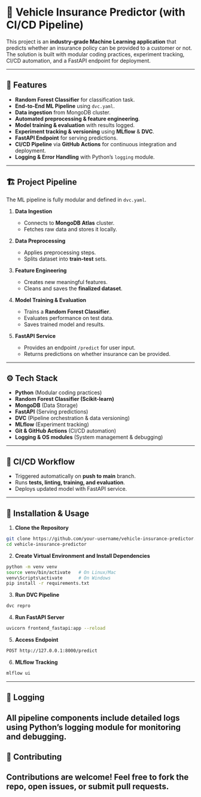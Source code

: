 # 🚗 Vehicle Insurance Predictor (with CI/CD Pipeline)

This project is an **industry-grade Machine Learning application** that predicts whether an insurance policy can be provided to a customer or not. The solution is built with modular coding practices, experiment tracking, CI/CD automation, and a FastAPI endpoint for deployment.

---

## 📌 Features
- **Random Forest Classifier** for classification task.  
- **End-to-End ML Pipeline** using `dvc.yaml`.  
- **Data ingestion** from MongoDB cluster.  
- **Automated preprocessing & feature engineering**.  
- **Model training & evaluation** with results logged.  
- **Experiment tracking & versioning** using **MLflow** & **DVC**.  
- **FastAPI Endpoint** for serving predictions.  
- **CI/CD Pipeline** via **GitHub Actions** for continuous integration and deployment.  
- **Logging & Error Handling** with Python’s `logging` module.  

---

## 🏗️ Project Pipeline
The ML pipeline is fully modular and defined in `dvc.yaml`.  

1. **Data Ingestion**  
   - Connects to **MongoDB Atlas** cluster.  
   - Fetches raw data and stores it locally.  

2. **Data Preprocessing**  
   - Applies preprocessing steps.  
   - Splits dataset into **train-test** sets.  

3. **Feature Engineering**  
   - Creates new meaningful features.  
   - Cleans and saves the **finalized dataset**.  

4. **Model Training & Evaluation**  
   - Trains a **Random Forest Classifier**.  
   - Evaluates performance on test data.  
   - Saves trained model and results.  

5. **FastAPI Service**  
   - Provides an endpoint `/predict` for user input.  
   - Returns predictions on whether insurance can be provided.  

---
## ⚙️ Tech Stack
- **Python** (Modular coding practices)  
- **Random Forest Classifier (Scikit-learn)**  
- **MongoDB** (Data Storage)  
- **FastAPI** (Serving predictions)  
- **DVC** (Pipeline orchestration & data versioning)  
- **MLflow** (Experiment tracking)  
- **Git & GitHub Actions** (CI/CD automation)  
- **Logging & OS modules** (System management & debugging)  

---

## 🚀 CI/CD Workflow
- Triggered automatically on **push to main** branch.  
- Runs **tests, linting, training, and evaluation**.  
- Deploys updated model with FastAPI service.  

---

## 🔧 Installation & Usage

1. **Clone the Repository**
```bash
git clone https://github.com/your-username/vehicle-insurance-predictor.git
cd vehicle-insurance-predictor
```


2. **Create Virtual Environment and Install Dependencies**
```bash
python -m venv venv
source venv/bin/activate   # On Linux/Mac
venv\Scripts\activate      # On Windows
pip install -r requirements.txt
```

3. **Run DVC Pipeline**
```bash
dvc repro
```

4. **Run FastAPI Server**
```bash
uvicorn frontend_fastapi:app --reload
```


5. **Access Endpoint**
```bash
POST http://127.0.0.1:8000/predict
```

6. **MLflow Tracking**
```bash
mlflow ui
```

---

## 📝 Logging
All pipeline components include detailed logs using Python’s logging module for monitoring and debugging.
---

## 🤝 Contributing
Contributions are welcome! Feel free to fork the repo, open issues, or submit pull requests.
---

